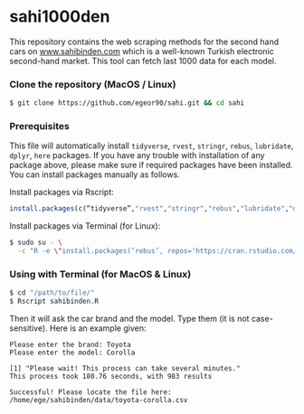 # sahi1000den
This repository contains the web scraping methods for the second hand cars on www.sahibinden.com which is a well-known Turkish electronic second-hand market. This tool can fetch last 1000 data for each model.

### Clone the repository (MacOS / Linux)
```sh
$ git clone https://github.com/egeor90/sahi.git && cd sahi
```

### Prerequisites
This file will automatically install `tidyverse`, `rvest`, `stringr`, `rebus`, `lubridate`, `dplyr`, `here` packages. 
If you have any trouble with installation of any package above, please make sure if required packages have been installed. You can install packages manually as follows.

Install packages via Rscript:
```r
install.packages(c(“tidyverse”,"rvest","stringr","rebus","lubridate","dplyr","here"))
```

Install packages via Terminal (for Linux):
```sh
$ sudo su - \
  -c "R -e \"install.packages(‘rebus’, repos='https://cran.rstudio.com/')\""
```


### Using with Terminal (for MacOS & Linux)

```sh
$ cd "/path/to/file/"
$ Rscript sahibinden.R
```

Then it will ask the car brand and the model. Type them (it is not case-sensitive). Here is an example given:

```
Please enter the brand: Toyota
Please enter the model: Corolla

[1] "Please wait! This process can take several minutes."
This process took 180.76 seconds, with 983 results

Successful! Please locate the file here:
/home/ege/sahibinden/data/toyota-corolla.csv
```
